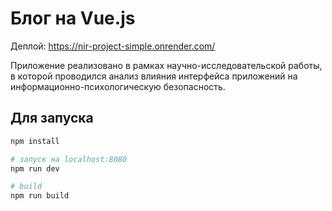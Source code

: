 # Блог на Vue.js

Деплой: https://nir-project-simple.onrender.com/

Приложение реализовано в рамках научно-исследовательской работы, в которой проводился анализ влияния интерфейса приложений на информационно-психологическую безопасность.

## Для запуска

``` bash
npm install

# запуск на localhost:8080
npm run dev

# build
npm run build
```
